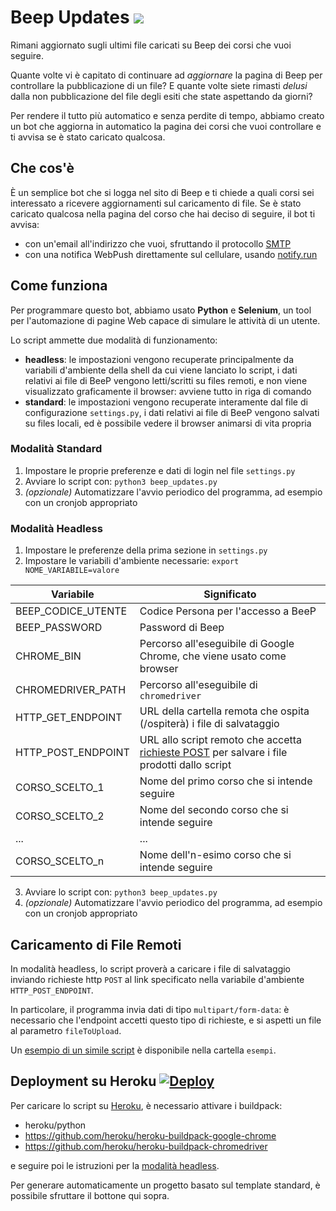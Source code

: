 # Beep Updates [![](https://img.shields.io/badge/python-3.7-blue.svg)](https://www.python.org/downloads/)
Rimani aggiornato sugli ultimi file caricati su Beep dei corsi che vuoi seguire.

Quante volte vi è capitato di continuare ad *aggiornare* la pagina di Beep per controllare la pubblicazione di un file? E quante volte siete rimasti *delusi* dalla non pubblicazione del file degli esiti che state aspettando da giorni?

Per rendere il tutto più automatico e senza perdite di tempo, abbiamo creato un bot che aggiorna in automatico la pagina dei corsi che vuoi controllare e ti avvisa se è stato caricato qualcosa.

## Che cos'è
È un semplice bot che si logga nel sito di Beep e ti chiede a quali corsi sei interessato a ricevere aggiornamenti sul caricamento di file. Se è stato caricato qualcosa nella pagina del corso che hai deciso di seguire, il bot ti avvisa:
- con un'email all'indirizzo che vuoi, sfruttando il protocollo [SMTP](https://docs.python.org/3/library/smtplib.html#module-smtplib)
- con una notifica WebPush direttamente sul cellulare, usando [notify.run](https://notify.run/)


## Come funziona
Per programmare questo bot, abbiamo usato **Python** e **Selenium**, un tool per l'automazione di pagine Web capace di simulare le attività di un utente.

Lo script ammette due modalità di funzionamento:
- **headless**: le impostazioni vengono recuperate principalmente da variabili d'ambiente della shell da cui viene lanciato lo script, i dati relativi ai file di BeeP vengono letti/scritti su files remoti, e non viene visualizzato graficamente il browser: avviene tutto in riga di comando
- **standard**: le impostazioni vengono recuperate interamente dal file di configurazione `settings.py`, i dati relativi ai file di BeeP vengono salvati su files locali, ed è possibile vedere il browser animarsi di vita propria


### Modalità Standard
1. Impostare le proprie preferenze e dati di login nel file `settings.py`
2. Avviare lo script con: `python3 beep_updates.py`
3. _(opzionale)_ Automatizzare l'avvio periodico del programma, ad esempio con un cronjob appropriato

### Modalità Headless
1. Impostare le preferenze della prima sezione in `settings.py`
2. Impostare le variabili d'ambiente necessarie: `export NOME_VARIABILE=valore`

Variabile | Significato
--------- | -----------
BEEP_CODICE_UTENTE | Codice Persona per l'accesso a BeeP
BEEP_PASSWORD | Password di Beep
CHROME_BIN | Percorso all'eseguibile di Google Chrome, che viene usato come browser
CHROMEDRIVER_PATH | Percorso all'eseguibile di `chromedriver`
HTTP_GET_ENDPOINT | URL della cartella remota che ospita (/ospiterà) i file di salvataggio
HTTP_POST_ENDPOINT | URL allo script remoto che accetta [richieste POST](#caricamento-di-file-remoti) per salvare i file prodotti dallo script
CORSO_SCELTO_1 | Nome del primo corso che si intende seguire
CORSO_SCELTO_2 | Nome del secondo corso che si intende seguire
... | ...
CORSO_SCELTO_n | Nome dell'n-esimo corso che si intende seguire

3. Avviare lo script con: `python3 beep_updates.py`
4. _(opzionale)_ Automatizzare l'avvio periodico del programma, ad esempio con un cronjob appropriato


## Caricamento di File Remoti
In modalità headless, lo script proverà a caricare i file di salvataggio inviando richieste http `POST` al link specificato nella variabile d'ambiente `HTTP_POST_ENDPOINT`.

In particolare, il programma invia dati di tipo `multipart/form-data`: è necessario che l'endpoint accetti questo tipo di richieste, e si aspetti un file al parametro `fileToUpload`.

Un [esempio di un simile script](esempi/upload.php) è disponibile nella cartella `esempi`.


## Deployment su Heroku [![Deploy](https://www.herokucdn.com/deploy/button.svg)](https://heroku.com/deploy)
Per caricare lo script su [Heroku](https://heroku.com), è necessario attivare i buildpack:
- heroku/python
- https://github.com/heroku/heroku-buildpack-google-chrome
- https://github.com/heroku/heroku-buildpack-chromedriver

e seguire poi le istruzioni per la [modalità headless](#modalità-headless).

Per generare automaticamente un progetto basato sul template standard, è possibile sfruttare il bottone qui sopra.

